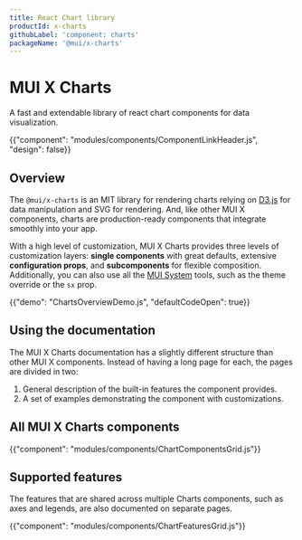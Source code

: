 ```yaml
---
title: React Chart library
productId: x-charts
githubLabel: 'component: charts'
packageName: '@mui/x-charts'
---
```


# MUI X Charts

<p class="description">A fast and extendable library of react chart components for data visualization.</p>

{{"component": "modules/components/ComponentLinkHeader.js", "design": false}}

## Overview

The `@mui/x-charts` is an MIT library for rendering charts relying on [D3.js](https://d3js.org/) for data manipulation and SVG for rendering.
And, like other MUI X components, charts are production-ready components that integrate smoothly into your app.

With a high level of customization, MUI X Charts provides three levels of customization layers: **single components** with great defaults, extensive **configuration props**, and **subcomponents** for flexible composition.
Additionally, you can also use all the [MUI System](https://mui.com/system/getting-started/) tools, such as the theme override or the `sx` prop.

{{"demo": "ChartsOverviewDemo.js", "defaultCodeOpen": true}}

## Using the documentation

The MUI X Charts documentation has a slightly different structure than other MUI X components.
Instead of having a long page for each, the pages are divided in two:

1. General description of the built-in features the component provides.
2. A set of examples demonstrating the component with customizations.

## All MUI X Charts components

{{"component": "modules/components/ChartComponentsGrid.js"}}

## Supported features

The features that are shared across multiple Charts components, such as axes and legends, are also documented on separate pages.

{{"component": "modules/components/ChartFeaturesGrid.js"}}
